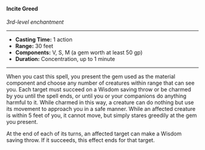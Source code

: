 #### Incite Greed
*3rd-level enchantment*
___
- **Casting Time:** 1 action
- **Range:** 30 feet
- **Components:** V, S, M (a gem worth at least 50 gp)
- **Duration:** Concentration, up to 1 minute
---
When you cast this spell, you present the gem used as the material component and choose any number of creatures within range that can see you. Each target must succeed on a Wisdom saving throw or be charmed by you until the spell ends, or until you or your companions do anything harmful to it. While charmed in this way, a creature can do nothing but use its movement to approach you in a safe manner. While an affected creature is within 5 feet of you, it cannot move, but simply stares greedily at the gem you present.

At the end of each of its turns, an affected target can make a Wisdom saving throw. If it succeeds, this effect ends for that target.